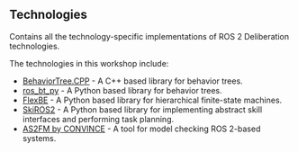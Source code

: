 ## Technologies

Contains all the technology-specific implementations of ROS 2 Deliberation technologies.

The technologies in this workshop include:
* [BehaviorTree.CPP](https://github.com/BehaviorTree/BehaviorTree.CPP) - A C++ based library for behavior trees.
* [ros_bt_py](https://github.com/fzi-forschungszentrum-informatik/ros2_ros_bt_py) - A Python based library for behavior trees.
* [FlexBE](https://github.com/FlexBE) - A Python based library for hierarchical finite-state machines.
* [SkiROS2](https://github.com/RVMI/skiros2) - A Python based library for implementing abstract skill interfaces and performing task planning.
* [AS2FM by CONVINCE](https://github.com/convince-project/AS2FM) - A tool for model checking ROS 2-based systems.